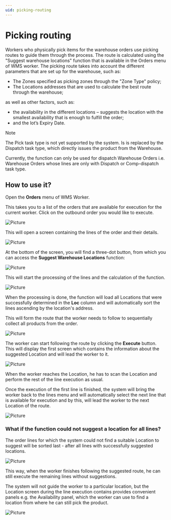 ```yaml
---
uid: picking-routing
---
```


# Picking routing
Workers who physically pick items for the warehouse orders use picking routes to guide them through the process.
The route is calculated using the "Suggest warehouse locations" function that is available in the Orders menu of WMS worker. The picking route takes into account the different parameters that are set up for the warehouse, such as:
- The Zones specified as picking zones through the "Zone Type" policy;
- The Locations addresses that are used to calculate the best route through the warehouse;

as well as other factors, such as:

- the availability in the different locations – suggests the location with the smallest availability that is enough to fulfill the order;
- and the lot’s Expiry Date.

> [!NOTE]
> The Pick task type is not yet supported by the system. Is is replaced by the Dispatch task type, which directly issues the product from the Warehousе.

Currently, the function can only be used for dispatch Warehouse Orders i.e. Warehouse Orders whose lines are only with Dispatch or Comp-dispatch task type.


## How to use it?

Open the **Orders** menu of WMS Worker.

This takes you to a list of the orders that are available for execution for the current worker.
Click on the outbound order you would like to execute.

![Picture](pictures/orders.png)
 
This will open a screen containing the lines of the order and their details.

![Picture](pictures/open-order.png)
 
At the bottom of the screen, you will find a three-dot button, from which you can access the **Suggest Warehouse Locations** function:

![Picture](pictures/suggest-locations.png)

This will start the processing of the lines and the calculation of the function.

![Picture](pictures/processing.png)

When the processing is done, the function will load all Locations that were successfully determined in the **Loc** column and will automatically sort the lines ascending by the location's address. 

This will form the route that the worker needs to follow to sequentially collect all products from the order.

![Picture](pictures/location.png)

The worker can start following the route by clicking the **Execute** button. This will display the first screen which contains the information about the suggested Location and will lead the worker to it.

![Picture](pictures/execute-order.png)

When the worker reaches the Location, he has to scan the Location and perform the rest of the line execution as usual. 

Once the execution of the first line is finished, the system will bring the worker back to the lines menu and will automatically select the next line that is available for execution and by this, will lead the worker to the next Location of the route.

![Picture](pictures/next-line.png)

### What if the function could not suggest a location for all lines?
The order lines for which the system could not find a suitable Location to suggest will be sorted last - after all lines with successfully suggested locations.

![Picture](pictures/no-location.png)

This way, when the worker finishes following the suggested route, he can still execute the remaining lines without suggestions. 

The system will not guide the worker to a particular location, but the Location screen during the line execution contains provides convenient panels e.g. the Availability panel, which the worker can use to find a location from where he can still pick the product.

![Picture](pictures/location-availability.png)

 
